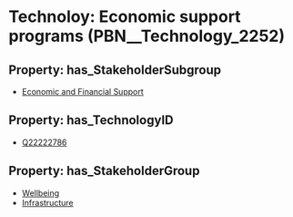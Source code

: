 # Technoloy: __Economic support programs__ (PBN__Technology_2252)

## Property: has_StakeholderSubgroup

* [Economic and Financial Support](PBN__TechSubgroup_102)

## Property: has_TechnologyID

* [Q22222786](Q22222786)

## Property: has_StakeholderGroup

* [Wellbeing](PBN__TechGroup_2)
* [Infrastructure](PBN__TechGroup_4)

